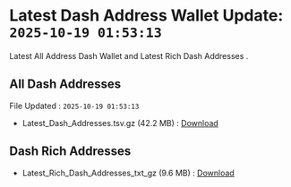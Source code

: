 # Latest Dash Address Wallet Update: `2025-10-19 01:53:13`

Latest All Address Dash Wallet and Latest Rich Dash Addresses .

## All Dash Addresses

File Updated : `2025-10-19 01:53:13`

- Latest_Dash_Addresses.tsv.gz (42.2 MB) : [Download](https://github.com/Pymmdrza/Rich-Address-Wallet/releases/tag/Dash)

## Dash Rich Addresses

- Latest_Rich_Dash_Addresses_txt_gz (9.6 MB) : [Download](https://github.com/Pymmdrza/Rich-Address-Wallet/releases/tag/Dash)
